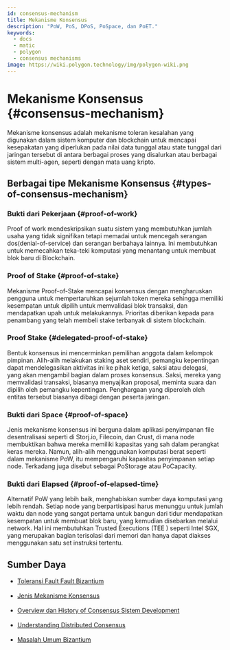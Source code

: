```yaml
---
id: consensus-mechanism
title: Mekanisme Konsensus
description: "PoW, PoS, DPoS, PoSpace, dan PoET."
keywords:
  - docs
  - matic
  - polygon
  - consensus mechanisms
image: https://wiki.polygon.technology/img/polygon-wiki.png
---
```


# Mekanisme Konsensus {#consensus-mechanism}

Mekanisme konsensus adalah mekanisme toleran kesalahan yang digunakan dalam sistem komputer dan blockchain untuk mencapai kesepakatan yang diperlukan pada nilai data tunggal atau state tunggal dari jaringan tersebut di antara berbagai proses yang disalurkan atau berbagai sistem multi-agen, seperti dengan mata uang kripto.

## Berbagai tipe Mekanisme Konsensus {#types-of-consensus-mechanism}

### Bukti dari Pekerjaan {#proof-of-work}
Proof of work mendeskripsikan suatu sistem yang membutuhkan jumlah usaha yang tidak signifikan tetapi memadai untuk mencegah serangan dos(denial-of-service) dan serangan berbahaya lainnya. Ini membutuhkan untuk memecahkan teka-teki komputasi yang menantang untuk membuat blok baru di Blockchain.

### Proof of Stake {#proof-of-stake}
Mekanisme Proof-of-Stake mencapai konsensus dengan mengharuskan pengguna untuk mempertaruhkan sejumlah token mereka sehingga memiliki kesempatan untuk dipilih untuk memvalidasi blok transaksi, dan mendapatkan upah untuk melakukannya. Prioritas diberikan kepada para penambang yang telah membeli stake terbanyak di sistem blockchain.

### Proof Stake {#delegated-proof-of-stake}
Bentuk konsensus ini mencerminkan pemilihan anggota dalam kelompok pimpinan. Alih-alih melakukan staking aset sendiri, pemangku kepentingan dapat mendelegasikan aktivitas ini ke pihak ketiga, saksi atau delegasi, yang akan mengambil bagian dalam proses konsensus. Saksi, mereka yang memvalidasi transaksi, biasanya menyajikan proposal, meminta suara dan dipilih oleh pemangku kepentingan. Penghargaan yang diperoleh oleh entitas tersebut biasanya dibagi dengan peserta jaringan.

### Bukti dari Space {#proof-of-space}
Jenis mekanisme konsensus ini berguna dalam aplikasi penyimpanan file desentralisasi seperti di Storj.io, Filecoin, dan Crust, di mana node membuktikan bahwa mereka memiliki kapasitas yang sah dalam perangkat keras mereka. Namun, alih-alih menggunakan komputasi berat seperti dalam mekanisme PoW, itu mempengaruhi kapasitas penyimpanan setiap node. Terkadang juga disebut sebagai PoStorage atau PoCapacity.

### Bukti dari Elapsed {#proof-of-elapsed-time}
Alternatif PoW yang lebih baik, menghabiskan sumber daya komputasi yang lebih rendah. Setiap node yang berpartisipasi harus menunggu untuk jumlah waktu dan node yang sangat pertama untuk bangun dari tidur mendapatkan kesempatan untuk membuat blok baru, yang kemudian disebarkan melalui network. Hal ini membutuhkan Trusted Executions (TEE ) seperti Intel SGX, yang merupakan bagian terisolasi dari memori dan hanya dapat diakses menggunakan satu set instruksi tertentu.

## **Sumber Daya**

- [Toleransi Fault Fault Bizantium](https://medium.com/loom-network/understanding-blockchain-fundamentals-part-1-byzantine-fault-tolerance-245f46fe8419)<br></br>
- [Jenis Mekanisme Konsensus](https://www.codementor.io/blog/consensus-algorithms-5lr8exfi0s#types-of-consensus-algorithms)<br></br>
- [Overview dan History of Consensus Sistem Development](https://softwareengineeringdaily.com/2018/03/26/consensus-systems-with-ethan-buchman/)<br></br>
- [Understanding Distributed Consensus](https://medium.com/s/story/lets-take-a-crack-at-understanding-distributed-consensus-dad23d0dc95)<br></br>
- [Masalah Umum Bizantium](https://en.wikipedia.org/wiki/Byzantine_fault#Byzantine_Generals'_Problem)